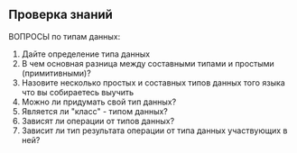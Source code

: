 ## Проверка знаний

ВОПРОСЫ по типам данных:

1. Дайте определение типа данных
2. В чем основная разница между составными типами и простыми (примитивными)?
3. Назовите несколько простых и составных типов данных того языка что вы собираетесь выучить
4. Можно ли придумать свой тип данных?
5. Является ли "класс" - типом данных?
6. Зависят ли операции от типов данных?
7. Зависит ли тип результата операции от типа данных участвующих в ней?